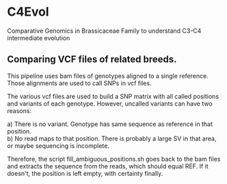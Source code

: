# C4Evol
Comparative Genomics in Brassicaceae Family to understand C3-C4 intermediate evolution

## Comparing VCF files of related breeds.

This pipeline uses bam files of genotypes aligned to a single reference. Those alignments are used to call SNPs in vcf files.     

The various vcf files are used to build a SNP matrix with all called positions and variants of each genotype. However, uncalled variants can have two reasons:    

a) There is no variant. Genotype has same sequence as reference in that position.    
b) No read maps to that position. There is probably a large SV in that area, or maybe sequencing is incomplete. 

Therefore, the script fill_ambiguous_positions.sh goes back to the bam files and extracts the sequence from the reads, which should equal REF. If it doesn't, the position is left empty, with certainty finally.


